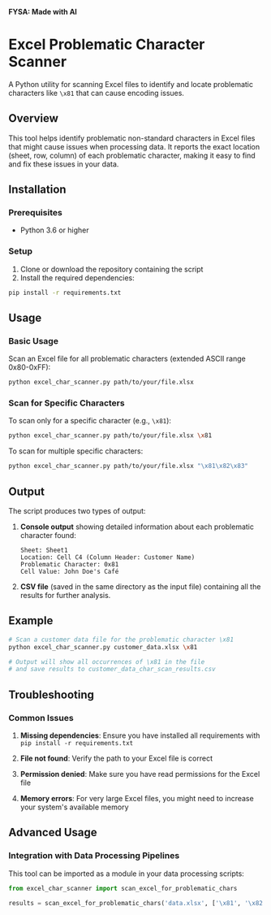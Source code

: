**FYSA: Made with AI**

# Excel Problematic Character Scanner

A Python utility for scanning Excel files to identify and locate problematic characters like `\x81` that can cause encoding issues.

## Overview

This tool helps identify problematic non-standard characters in Excel files that might cause issues when processing data. It reports the exact location (sheet, row, column) of each problematic character, making it easy to find and fix these issues in your data.

## Installation

### Prerequisites

- Python 3.6 or higher

### Setup

1. Clone or download the repository containing the script
2. Install the required dependencies:

```bash
pip install -r requirements.txt
```

## Usage

### Basic Usage

Scan an Excel file for all problematic characters (extended ASCII range 0x80-0xFF):

```bash
python excel_char_scanner.py path/to/your/file.xlsx
```

### Scan for Specific Characters

To scan only for a specific character (e.g., `\x81`):

```bash
python excel_char_scanner.py path/to/your/file.xlsx \x81
```

To scan for multiple specific characters:

```bash
python excel_char_scanner.py path/to/your/file.xlsx "\x81\x82\x83"
```

## Output

The script produces two types of output:

1. **Console output** showing detailed information about each problematic character found:
   ```
   Sheet: Sheet1
   Location: Cell C4 (Column Header: Customer Name)
   Problematic Character: 0x81
   Cell Value: John Doe's Café
   ```

2. **CSV file** (saved in the same directory as the input file) containing all the results for further analysis.

## Example

```bash
# Scan a customer data file for the problematic character \x81
python excel_char_scanner.py customer_data.xlsx \x81

# Output will show all occurrences of \x81 in the file
# and save results to customer_data_char_scan_results.csv
```

## Troubleshooting

### Common Issues

1. **Missing dependencies**: Ensure you have installed all requirements with `pip install -r requirements.txt`

2. **File not found**: Verify the path to your Excel file is correct

3. **Permission denied**: Make sure you have read permissions for the Excel file

4. **Memory errors**: For very large Excel files, you might need to increase your system's available memory

## Advanced Usage

### Integration with Data Processing Pipelines

This tool can be imported as a module in your data processing scripts:

```python
from excel_char_scanner import scan_excel_for_problematic_chars

results = scan_excel_for_problematic_chars('data.xlsx', ['\x81', '\x82'])
```
